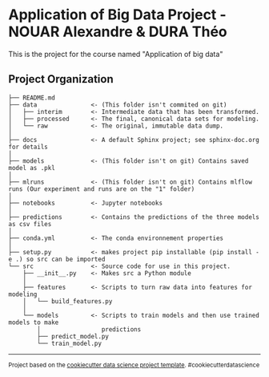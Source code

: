 Application of Big Data Project - NOUAR Alexandre & DURA Théo 
==============================

This is the project for the course named "Application of big data"

Project Organization
------------
    ├── README.md     
    ├── data               <- (This folder isn't commited on git)
    │   ├── interim        <- Intermediate data that has been transformed.
    │   ├── processed      <- The final, canonical data sets for modeling.
    │   └── raw            <- The original, immutable data dump.
    │
    ├── docs               <- A default Sphinx project; see sphinx-doc.org for details
    │
    ├── models             <- (This folder isn't on git) Contains saved model as .pkl
    │
    ├── mlruns             <- (This folder isn't on git) Contains mlflow runs (Our experiment and runs are on the "1" folder) 
    │
    ├── notebooks          <- Jupyter notebooks
    │
    ├── predictions        <- Contains the predictions of the three models as csv files   
    │
    ├── conda.yml          <- The conda environnement properties                      
    │
    ├── setup.py           <- makes project pip installable (pip install -e .) so src can be imported
    └── src                <- Source code for use in this project.
        ├── __init__.py    <- Makes src a Python module
        │   
        ├── features       <- Scripts to turn raw data into features for modeling
        │   └── build_features.py
        │
        └── models         <- Scripts to train models and then use trained models to make
            │                 predictions
            ├── predict_model.py
            └── train_model.py
--------

<p><small>Project based on the <a target="_blank" href="https://drivendata.github.io/cookiecutter-data-science/">cookiecutter data science project template</a>. #cookiecutterdatascience</small></p>
